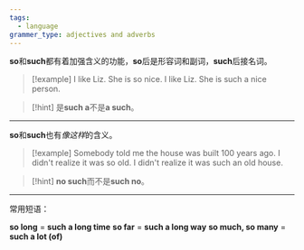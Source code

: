 ```yaml
---
tags:
  - language
grammer_type: adjectives and adverbs
---
```

**so**和**such**都有着加强含义的功能，**so**后是形容词和副词，**such**后接名词。

> [!example]
> I like Liz. She is so nice.
> I like Liz. She is such a nice person.

> [!hint]
> 是**such a**不是**a such**。

---

**so**和**such**也有*像这样*的含义。

> [!example]
> Somebody told me the house was built 100 years ago. I didn't realize it was so old.
> I didn't realize it was such an old house.

> [!hint]
> **no such**而不是**such no**。

---

常用短语：

**so long** = **such a long time**
**so far** = **such a long way**
**so much, so many** = **such a lot (of)**
